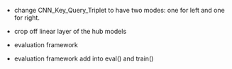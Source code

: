 - change CNN_Key_Query_Triplet to have two modes: one for left and one for right.

- crop off linear layer of the hub models

- evaluation framework
- evaluation framework add into eval() and train()